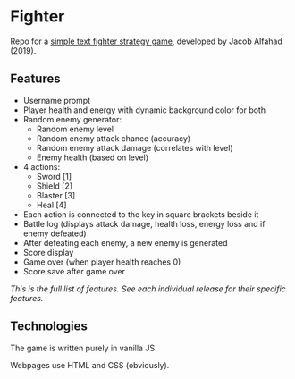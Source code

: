 # Fighter
Repo for a [simple text fighter strategy game](https://hircinus.github.io/fighter/), developed by Jacob Alfahad (2019).

## Features

 - Username prompt
 - Player health and energy with dynamic background color for both
 - Random enemy generator:
   - Random enemy level
   - Random enemy attack chance (accuracy)
   - Random enemy attack damage (correlates with level)
   - Enemy health (based on level)
 - 4 actions:
   - Sword [1]
   - Shield [2]
   - Blaster [3]
   - Heal [4]
 - Each action is connected to the key in square brackets beside it
 - Battle log (displays attack damage, health loss, energy loss and if enemy defeated)
 - After defeating each enemy, a new enemy is generated
 - Score display
 - Game over (when player health reaches 0)
 - Score save after game over

*This is the full list of features. See each individual release for their specific features.*

## Technologies

The game is written purely in vanilla JS.

Webpages use HTML and CSS (obviously).
